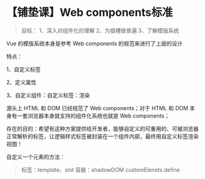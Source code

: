 # 【铺垫课】Web components标准

> 目标：
> 1、深入对组件化的理解
> 2、为插槽做普遍
> 3、了解模版系统

Vue 的模版系统本身是参考 Web components 的规范来进行了上层的设计

特点：

1、自定义标签

2、定义属性

3、自定义组件：自定义标签：渲染

源头上 HTML 和 DOM 已经规范了 Web components；对于 HTML 和 DOM 本身有一套浏览器本身就支持的组件化系统也就是 Web components；

存在的目的：希望有这种方案提供给开发者，能够自定义的可重用的、可被浏览器正常解析的标签，让逻辑样式标签被封装在一个组件内部，最终用自定义标签渲染视图！

自定义一个元素的方法：

> 标签：template、slot
> 容器：shadowDOM
> customElenets.define

